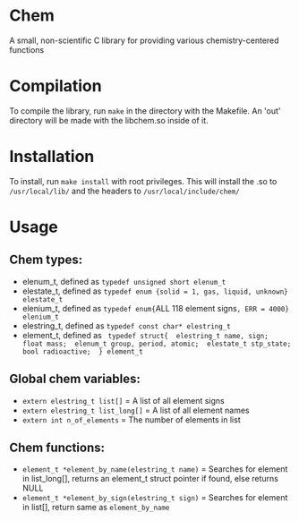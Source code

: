 # Chem
A small, non-scientific C library for providing various chemistry-centered functions

# Compilation
To compile the library, run `make` in the directory with the Makefile. An 'out' directory will be made with the libchem.so inside of it.

# Installation
To install, run `make install` with root privileges. This will install the .so to `/usr/local/lib/` and the headers to `/usr/local/include/chem/`

# Usage
## Chem types:  
* elenum_t, defined as `typedef unsigned short elenum_t`  
* elestate_t, defined as `typedef enum {solid = 1, gas, liquid, unknown} elestate_t`  
* elenium_t, defined as `typedef enum{`ALL 118 element signs`, ERR = 4000} elenium_t`  
* elestring_t, defined as `typedef const char* elestring_t`  
* element_t, defined as ``` 
                    typedef struct{ 
                            elestring_t name, sign;   
                            float mass; 
                            elenum_t group, period, atomic; 
                            elestate_t stp_state;
                            bool radioactive; 
                            } element_t
                        ```  
## Global chem variables:  
* `extern elestring_t list[]` = A list of all element signs  
* `extern elestring_t list_long[]` = A list of all element names  
* `extern int n_of_elements` = The number of elements in list  

## Chem functions:  
* `element_t *element_by_name(elestring_t name)` = Searches for element in list_long[], returns an element_t struct pointer if found, else returns NULL  
* `element_t *element_by_sign(elestring_t sign)` = Searches for element in list[], return same as `element_by_name`  
